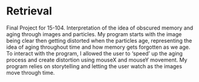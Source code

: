 # Retrieval
Final Project for 15-104. Interpretation of the idea of obscured memory and aging through images and particles. 
My program starts with the image being clear then getting distorted when the particles age, representing the idea of aging throughout time and how memory gets forgotten as we age. To interact with the program, I allowed the user to ‘speed’ up the aging process and create distortion using mouseX and mouseY movement. My program relies on storytelling and letting the user watch as the images move through time. 
